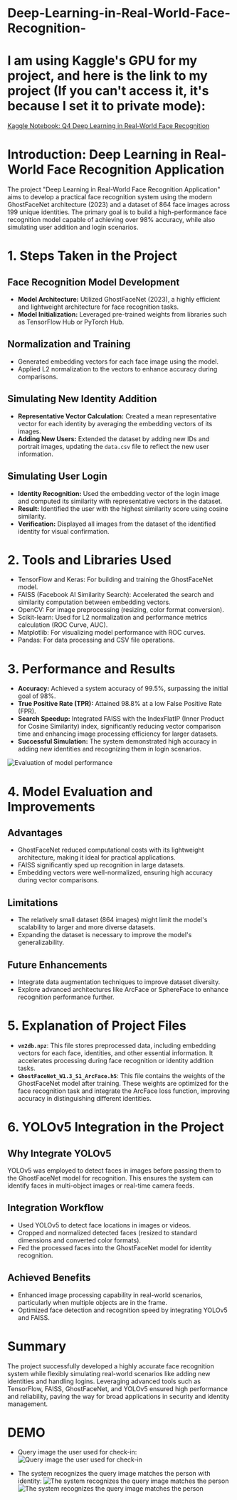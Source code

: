 # Deep-Learning-in-Real-World-Face-Recognition-

# I am using Kaggle's GPU for my project, and here is the link to my project (If you can't access it, it's because I set it to private mode): 
[Kaggle Notebook: Q4 Deep Learning in Real-World Face Recognition](https://www.kaggle.com/code/nguyenquyetgiangson/q4-deep-learning-in-real-world-face-recognition-a)

# Introduction: Deep Learning in Real-World Face Recognition Application

The project "Deep Learning in Real-World Face Recognition Application" aims to develop a practical face recognition system using the modern GhostFaceNet architecture (2023) and a dataset of 864 face images across 199 unique identities. The primary goal is to build a high-performance face recognition model capable of achieving over 98% accuracy, while also simulating user addition and login scenarios.

# 1. Steps Taken in the Project

## Face Recognition Model Development

*   **Model Architecture:** Utilized GhostFaceNet (2023), a highly efficient and lightweight architecture for face recognition tasks.
*   **Model Initialization:** Leveraged pre-trained weights from libraries such as TensorFlow Hub or PyTorch Hub.

## Normalization and Training

*   Generated embedding vectors for each face image using the model.
*   Applied L2 normalization to the vectors to enhance accuracy during comparisons.

## Simulating New Identity Addition

*   **Representative Vector Calculation:** Created a mean representative vector for each identity by averaging the embedding vectors of its images.
*   **Adding New Users:** Extended the dataset by adding new IDs and portrait images, updating the `data.csv` file to reflect the new user information.

## Simulating User Login

*   **Identity Recognition:** Used the embedding vector of the login image and computed its similarity with representative vectors in the dataset.
*   **Result:** Identified the user with the highest similarity score using cosine similarity.
*   **Verification:** Displayed all images from the dataset of the identified identity for visual confirmation.

# 2. Tools and Libraries Used

*   TensorFlow and Keras: For building and training the GhostFaceNet model.
*   FAISS (Facebook AI Similarity Search): Accelerated the search and similarity computation between embedding vectors.
*   OpenCV: For image preprocessing (resizing, color format conversion).
*   Scikit-learn: Used for L2 normalization and performance metrics calculation (ROC Curve, AUC).
*   Matplotlib: For visualizing model performance with ROC curves.
*   Pandas: For data processing and CSV file operations.

# 3. Performance and Results

*   **Accuracy:** Achieved a system accuracy of 99.5%, surpassing the initial goal of 98%.
*   **True Positive Rate (TPR):** Attained 98.8% at a low False Positive Rate (FPR).
*   **Search Speedup:** Integrated FAISS with the IndexFlatIP (Inner Product for Cosine Similarity) index, significantly reducing vector comparison time and enhancing image processing efficiency for larger datasets.
*   **Successful Simulation:** The system demonstrated high accuracy in adding new identities and recognizing them in login scenarios.

  ![Evaluation of model performance](https://raw.githack.com/GiangSon-5/Deep-Learning-in-Real-World-Face-Recognition-/main/images/Evaluation%20of%20model%20performance.jpg)

# 4. Model Evaluation and Improvements

## Advantages

*   GhostFaceNet reduced computational costs with its lightweight architecture, making it ideal for practical applications.
*   FAISS significantly sped up recognition in large datasets.
*   Embedding vectors were well-normalized, ensuring high accuracy during vector comparisons.

## Limitations

*   The relatively small dataset (864 images) might limit the model's scalability to larger and more diverse datasets.
*   Expanding the dataset is necessary to improve the model's generalizability.

## Future Enhancements

*   Integrate data augmentation techniques to improve dataset diversity.
*   Explore advanced architectures like ArcFace or SphereFace to enhance recognition performance further.

# 5. Explanation of Project Files

*   **`vn2db.npz`**: This file stores preprocessed data, including embedding vectors for each face, identities, and other essential information. It accelerates processing during face recognition or identity addition tasks.
*   **`GhostFaceNet_W1.3_S1_ArcFace.h5`**: This file contains the weights of the GhostFaceNet model after training. These weights are optimized for the face recognition task and integrate the ArcFace loss function, improving accuracy in distinguishing different identities.

# 6. YOLOv5 Integration in the Project

## Why Integrate YOLOv5

YOLOv5 was employed to detect faces in images before passing them to the GhostFaceNet model for recognition. This ensures the system can identify faces in multi-object images or real-time camera feeds.

## Integration Workflow

*   Used YOLOv5 to detect face locations in images or videos.
*   Cropped and normalized detected faces (resized to standard dimensions and converted color formats).
*   Fed the processed faces into the GhostFaceNet model for identity recognition.

## Achieved Benefits

*   Enhanced image processing capability in real-world scenarios, particularly when multiple objects are in the frame.
*   Optimized face detection and recognition speed by integrating YOLOv5 and FAISS.

# Summary

The project successfully developed a highly accurate face recognition system while flexibly simulating real-world scenarios like adding new identities and handling logins. Leveraging advanced tools such as TensorFlow, FAISS, GhostFaceNet, and YOLOv5 ensured high performance and reliability, paving the way for broad applications in security and identity management.

# DEMO
- Query image the user used for check-in:
  ![Query image the user used for check-in](https://raw.githack.com/GiangSon-5/Deep-Learning-in-Real-World-Face-Recognition-/main/images/Query%20image%20the%20user%20used%20for%20check-in.jpg)

- The system recognizes the query image matches the person with identity:
  ![The system recognizes the query image matches the person](https://raw.githack.com/GiangSon-5/Deep-Learning-in-Real-World-Face-Recognition-/main/images/The%20system%20recognizes%20the%20query%20image%20matches%20the%20person.jpg)
  ![The system recognizes the query image matches the person](https://raw.githack.com/GiangSon-5/Deep-Learning-in-Real-World-Face-Recognition-/main/images/The%20system%20recognizes%20the%20query%20image%20matches%20the%20person-2.jpg)
 
